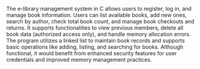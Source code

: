 The e-library management system in C allows users to register, log in, and manage book
information. Users can list available books, add new ones, search by author, check total book
count, and manage book checkouts and returns. It supports functionalities to view previous
members, delete all book data (authorized access only), and handle memory allocation errors. The
program utilizes a linked list to maintain book records and supports basic operations like adding,
listing, and searching for books. Although functional, it would benefit from enhanced security
features for user credentials and improved memory management practices.
